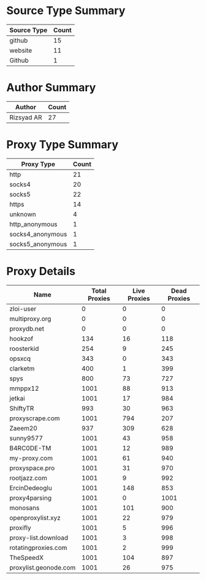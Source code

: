# Source Type Summary

| Source Type | Count |
|-------------|-------|
| github | 15 |
| website | 11 |
| Github | 1 |


# Author Summary

| Author | Count |
|--------|-------|
| Rizsyad AR | 27 |


# Proxy Type Summary

| Proxy Type | Count |
|------------|-------|
| http | 21 |
| socks4 | 20 |
| socks5 | 22 |
| https | 14 |
| unknown | 4 |
| http_anonymous | 1 |
| socks4_anonymous | 1 |
| socks5_anonymous | 1 |


# Proxy Details

| Name | Total Proxies | Live Proxies | Dead Proxies |
|------|---------------|--------------|---------------|
| zloi-user | 0 | 0 | 0 |
| multiproxy.org | 0 | 0 | 0 |
| proxydb.net | 0 | 0 | 0 |
| hookzof | 134 | 16 | 118 |
| roosterkid | 254 | 9 | 245 |
| opsxcq | 343 | 0 | 343 |
| clarketm | 400 | 1 | 399 |
| spys | 800 | 73 | 727 |
| mmppx12 | 1001 | 88 | 913 |
| jetkai | 1001 | 17 | 984 |
| ShiftyTR | 993 | 30 | 963 |
| proxyscrape.com | 1001 | 794 | 207 |
| Zaeem20 | 937 | 309 | 628 |
| sunny9577 | 1001 | 43 | 958 |
| B4RC0DE-TM | 1001 | 12 | 989 |
| my-proxy.com | 1001 | 61 | 940 |
| proxyspace.pro | 1001 | 31 | 970 |
| rootjazz.com | 1001 | 9 | 992 |
| ErcinDedeoglu | 1001 | 148 | 853 |
| proxy4parsing | 1001 | 0 | 1001 |
| monosans | 1001 | 101 | 900 |
| openproxylist.xyz | 1001 | 22 | 979 |
| proxifly | 1001 | 5 | 996 |
| proxy-list.download | 1001 | 3 | 998 |
| rotatingproxies.com | 1001 | 2 | 999 |
| TheSpeedX | 1001 | 104 | 897 |
| proxylist.geonode.com | 1001 | 26 | 975 |

